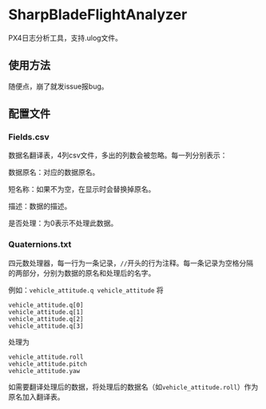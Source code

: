 # SharpBladeFlightAnalyzer

PX4日志分析工具，支持.ulog文件。

## 使用方法

随便点，崩了就发issue报bug。

## 配置文件

### Fields.csv

数据名翻译表，4列csv文件，多出的列数会被忽略。每一列分别表示：

数据原名：对应的数据原名。

短名称：如果不为空，在显示时会替换掉原名。

描述：数据的描述。

是否处理：为0表示不处理此数据。

### Quaternions.txt

四元数处理器，每一行为一条记录，`//`开头的行为注释。每一条记录为空格分隔的两部分，分别为数据的原名和处理后的名字。

例如：`vehicle_attitude.q vehicle_attitude` 将
```
vehicle_attitude.q[0]
vehicle_attitude.q[1]
vehicle_attitude.q[2]
vehicle_attitude.q[3]
```
处理为
```
vehicle_attitude.roll
vehicle_attitude.pitch
vehicle_attitude.yaw
```

如需要翻译处理后的数据，将处理后的数据名（如`vehicle_attitude.roll`）作为原名加入翻译表。
